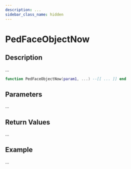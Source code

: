 ```yaml
---
description: ...
sidebar_class_name: hidden
---
```


# PedFaceObjectNow

## Description

...

```lua
function PedFaceObjectNow(param1, ...) --[[ ... ]] end
```

## Parameters

...

## Return Values

...

## Example

...

